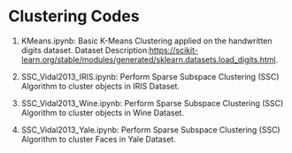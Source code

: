 # Clustering Codes

1. KMeans.ipynb: Basic K-Means Clustering applied on the handwritten digits dataset.
                 Dataset Description:https://scikit-learn.org/stable/modules/generated/sklearn.datasets.load_digits.html.

2. SSC_Vidal2013_IRIS.ipynb: Perform Sparse Subspace Clustering (SSC) Algorithm to cluster objects in IRIS Dataset.

3. SSC_Vidal2013_Wine.ipynb: Perform Sparse Subspace Clustering (SSC) Algorithm to cluster objects in Wine Dataset.

4. SSC_Vidal2013_Yale.ipynb: Perform Sparse Subspace Clustering (SSC) Algorithm to cluster Faces in Yale Dataset.
